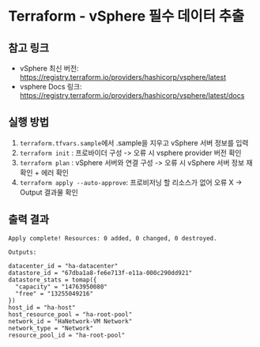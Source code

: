 # Terraform - vSphere 필수 데이터 추출
## 참고 링크
- vSphere 최신 버전: https://registry.terraform.io/providers/hashicorp/vsphere/latest
- vsphere Docs 링크: https://registry.terraform.io/providers/hashicorp/vsphere/latest/docs
## 실행 방법
1. `terraform.tfvars.sample`에서 .sample을 지우고 vSphere 서버 정보를 입력
2. `terraform init` : 프로바이더 구성 -> 오류 시 vsphere provider 버전 확인
3. `terraform plan` : vSphere 서버와 연결 구성 -> 오류 시 vSphere 서버 정보 재확인 + 에러 확인
4. `terraform apply --auto-approve`: 프로비저닝 할 리소스가 없어 오류 X -> Output 결과물 확인
## 출력 결과
```
Apply complete! Resources: 0 added, 0 changed, 0 destroyed.

Outputs:

datacenter_id = "ha-datacenter"
datastore_id = "67dba1a8-fe6e713f-e11a-000c290dd921"
datastore_stats = tomap({
  "capacity" = "14763950080"
  "free" = "13255049216"
})
host_id = "ha-host"
host_resource_pool = "ha-root-pool"
network_id = "HaNetwork-VM Network"
network_type = "Network"
resource_pool_id = "ha-root-pool"
```
